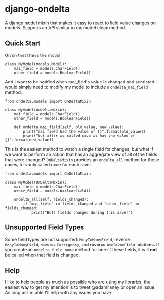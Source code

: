 django-ondelta
==============

A django model mixin that makes it easy to react to field value
changes on models. Supports an API similar to the model clean method.


Quick Start
-----------

Given that I have the model

    class MyModel(models.Model):
        mai_field = models.CharField()
        other_field = models.BooleanField()

And I want to be notified when mai_field's value is changed and
persisted I would simply need to modify my model to include a
`ondelta_mai_field` method.

    from ondelta.models import OnDeltaMixin

    class MyModel(OnDeltaMixin):
        mai_field = models.CharField()
        other_field = models.BooleanField()

        def ondelta_mai_field(self, old_value, new_value):
            print("mai field had the value of {}".format(old_value))
            print("but after we called save it had the value of {}".format(new_value))

This is the easiest method to watch a single field for changes, but
what if we want to perform an action that has an aggregate view
of all of the fields that were changed? `OnDeltaMixin` provides an
`ondelta_all` method for these cases; it is only called once for
each save.

    from ondelta.models import OnDeltaMixin

    class MyModel(OnDeltaMixin):
        mai_field = models.CharField()
        other_field = models.BooleanField()

        ondelta_all(self, fields_changed):
            if 'mai_field' in fields_changed and 'other_field' in fields_changed:
                print("Both fields changed during this save!")


Unsupported Field Types
-----------------------

Some field types are not supported: `ManyToManyField`, reverse `ManyToManyField`,
reverse `ForeignKey`, and reverse `OneToOneField` relations.  If you create an
`ondelta_field_name` method for one of these fields, it will **not** be called when
that field is changed.


Help
----

I like to help people as much as possible who are using my libraries,
the easiest way to get my attention is to tweet @adamhaney or open an
issue. As long as I'm able I'll help with any issues you have.
